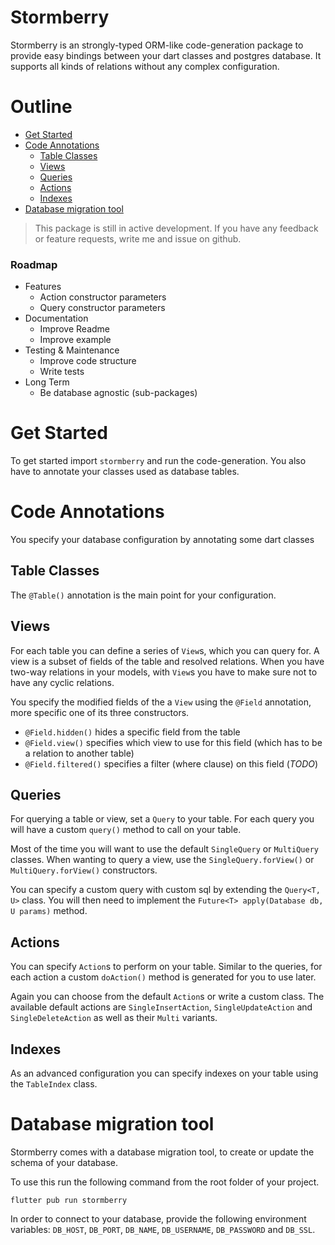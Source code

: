 
# Stormberry

Stormberry is an strongly-typed ORM-like code-generation package to provide easy bindings between your dart classes and postgres database.
It supports all kinds of relations without any complex configuration.

# Outline

- [Get Started](#get-started)
- [Code Annotations](#code-annotations)
    - [Table Classes](#table-classes)
    - [Views](#views)
    - [Queries](#queries)
    - [Actions](#actions)
    - [Indexes](#indexes)
- [Database migration tool](#database-migration-tool)

> This package is still in active development. If you have any feedback or feature requests, write me and issue on github.

### Roadmap

- Features
    - Action constructor parameters
    - Query constructor parameters
- Documentation
    - Improve Readme
    - Improve example
- Testing & Maintenance
    - Improve code structure
    - Write tests
- Long Term
    - Be database agnostic (sub-packages)

# Get Started

To get started import `stormberry` and run the code-generation.
You also have to annotate your classes used as database tables.

# Code Annotations

You specify your database configuration by annotating some dart classes

## Table Classes

The `@Table()` annotation is the main point for your configuration.

## Views

For each table you can define a series of `View`s, which you can query for. A view is a subset of fields of the table and resolved relations.
When you have two-way relations in your models, with `View`s you have to make sure not to have any cyclic relations.

You specify the modified fields of the a `View` using the `@Field` annotation, more specific one of its three constructors.

- `@Field.hidden()` hides a specific field from the table
- `@Field.view()` specifies which view to use for this field (which has to be a relation to another table)
- `@Field.filtered()` specifies a filter (where clause) on this field (*TODO*)

## Queries

For querying a table or view, set a `Query` to your table. 
For each query you will have a custom `query()` method to call on your table.

Most of the time you will want to use the default `SingleQuery` or `MultiQuery` classes.
When wanting to query a view, use the `SingleQuery.forView()` or `MultiQuery.forView()` constructors.

You can specify a custom query with custom sql by extending the `Query<T, U>` class. 
You will then need to implement the `Future<T> apply(Database db, U params)` method.

## Actions

You can specify `Action`s to perform on your table. 
Similar to the queries, for each action a custom `doAction()` method is generated for you to use later.

Again you can choose from the default `Action`s or write a custom class. 
The available default actions are `SingleInsertAction`, `SingleUpdateAction` and `SingleDeleteAction` as well as their `Multi` variants.

## Indexes

As an advanced configuration you can specify indexes on your table using the `TableIndex` class.

# Database migration tool

Stormberry comes with a database migration tool, to create or update the schema of your database.

To use this run the following command from the root folder of your project.
```
flutter pub run stormberry
```

In order to connect to your database, provide the following environment variables: `DB_HOST`, `DB_PORT`, `DB_NAME`, `DB_USERNAME`, `DB_PASSWORD` and `DB_SSL`. 
